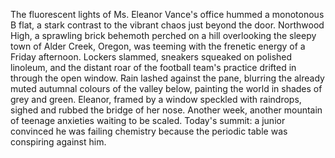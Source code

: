 The fluorescent lights of Ms. Eleanor Vance's office hummed a monotonous B flat, a stark contrast to the vibrant chaos just beyond the door.  Northwood High, a sprawling brick behemoth perched on a hill overlooking the sleepy town of Alder Creek, Oregon, was teeming with the frenetic energy of a Friday afternoon.  Lockers slammed, sneakers squeaked on polished linoleum, and the distant roar of the football team's practice drifted in through the open window.  Rain lashed against the pane, blurring the already muted autumnal colours of the valley below, painting the world in shades of grey and green. Eleanor, framed by a window speckled with raindrops, sighed and rubbed the bridge of her nose. Another week, another mountain of teenage anxieties waiting to be scaled. Today's summit: a junior convinced he was failing chemistry because the periodic table was conspiring against him.
